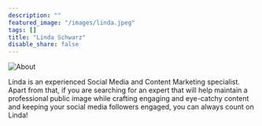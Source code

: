 ```yaml
---
description: ""
featured_image: "/images/linda.jpeg"
tags: []
title: "Linda Schwarz"
disable_share: false
---
```


![About](/images/linda.jpeg)

Linda is an experienced Social Media and Content Marketing specialist. Apart from that, if you are searching for an expert that will help maintain a professional public image while crafting engaging and eye-catchy content and keeping your social media followers engaged, you can always count on Linda!